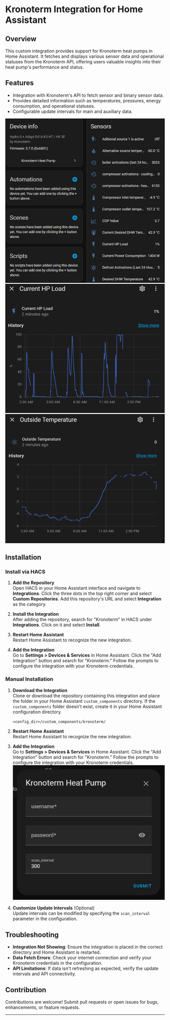 # Kronoterm Integration for Home Assistant

## Overview
This custom integration provides support for Kronoterm heat pumps in Home Assistant. It fetches and displays various sensor data and operational statuses from the Kronoterm API, offering users valuable insights into their heat pump's performance and status.

## Features
- Integration with Kronoterm's API to fetch sensor and binary sensor data.
- Provides detailed information such as temperatures, pressures, energy consumption, and operational statuses.
- Configurable update intervals for main and auxiliary data.

![integration](https://github.com/Favio25/kronoterm-homeassistant/blob/main/images/integration.png)
![hp_load](https://github.com/Favio25/kronoterm-homeassistant/blob/main/images/HP_load.png)
![outside_temp](https://github.com/Favio25/kronoterm-homeassistant/blob/main/images/Outside_temp.png)

## Installation

### Install via HACS
1. **Add the Repository**  
   Open HACS in your Home Assistant interface and navigate to **Integrations**. Click the three dots in the top right corner and select **Custom Repositories**. Add this repository's URL and select **Integration** as the category.

2. **Install the Integration**  
   After adding the repository, search for "Kronoterm" in HACS under **Integrations**. Click on it and select **Install**.

3. **Restart Home Assistant**  
   Restart Home Assistant to recognize the new integration.

4. **Add the Integration**  
   Go to **Settings > Devices & Services** in Home Assistant. Click the "Add Integration" button and search for "Kronoterm." Follow the prompts to configure the integration with your Kronoterm credentials.

### Manual Installation
1. **Download the Integration**  
   Clone or download the repository containing this integration and place the folder in your Home Assistant `custom_components` directory. If the `custom_components` folder doesn't exist, create it in your Home Assistant configuration directory.

   ```
   <config_dir>/custom_components/kronoterm/
   ```

2. **Restart Home Assistant**  
   Restart Home Assistant to recognize the new integration.

3. **Add the Integration**  
   Go to **Settings > Devices & Services** in Home Assistant. Click the "Add Integration" button and search for "Kronoterm." Follow the prompts to configure the integration with your Kronoterm credentials.
   ![setup](https://github.com/Favio25/kronoterm-homeassistant/blob/main/images/Setup.png)

5. **Customize Update Intervals** (Optional)  
   Update intervals can be modified by specifying the `scan_interval` parameter in the configuration.

## Troubleshooting
- **Integration Not Showing**: Ensure the integration is placed in the correct directory and Home Assistant is restarted.
- **Data Fetch Errors**: Check your internet connection and verify your Kronoterm credentials in the configuration.
- **API Limitations**: If data isn't refreshing as expected, verify the update intervals and API connectivity.

## Contribution
Contributions are welcome! Submit pull requests or open issues for bugs, enhancements, or feature requests.

---
